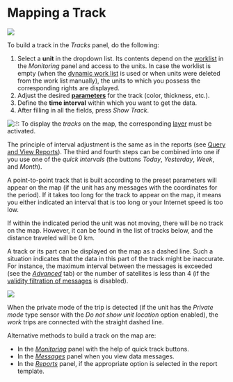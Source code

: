 # Mapping a Track

![](https://docs.wialon.com/en/hosting/_media/tracks/params.png)

To build a track in the _Tracks_ panel, do the following:

1. Select a **unit** in the dropdown list. Its contents depend on the [worklist](https://docs.wialon.com/en/hosting/user/monitor/list) in the _Monitoring_ panel and access to the units. In case the worklist is empty \(when the [dynamic work list](https://docs.wialon.com/en/hosting/user/monitor/list#dynamic_work_list) is used or when units were deleted from the work list manually\), the units to which you possess the corresponding rights are displayed.
2. Adjust the desired [**parameters**](https://docs.wialon.com/en/hosting/user/tracks/params) for the track \(color, thickness, etc.\).
3. Define the **time interval** within which you want to get the data.
4. After filling in all the fields, press _Show Track_.

![:!:](https://docs.wialon.com/en/hosting/lib/images/smileys/icon_exclaim.gif) To display the _tracks_ on the map, the corresponding [layer](https://docs.wialon.com/en/hosting/user/gui/map#visible_layers) must be activated.

The principle of interval adjustment is the same as in the reports \(see [Query and View Reports](https://docs.wialon.com/en/hosting/user/reports/query/query)\). The third and fourth steps can be combined into one if you use one of the _quick intervals_ \(the buttons _Today_, _Yesterday_, _Week_, and _Month_\).

A point-to-point track that is built according to the preset parameters will appear on the map \(if the unit has any messages with the coordinates for the period\). If it takes too long for the track to appear on the map, it means you either indicated an interval that is too long or your Internet speed is too low.

If within the indicated period the unit was not moving, there will be no track on the map. However, it can be found in the list of tracks below, and the distance traveled will be 0 km.

A track or its part can be displayed on the map as a dashed line. Such a situation indicates that the data in this part of the track might be inaccurate. For instance, the maximum interval between the messages is exceeded \(see the [_Advanced_](https://docs.wialon.com/en/hosting/cms/units/adv#parameters_used_in_reports) tab\) or the number of satellites is less than 4 \(if the [validity filtration of messages](https://docs.wialon.com/en/hosting/cms/units/adv#messages_validity_filtration) is disabled\).

![](https://docs.wialon.com/en/hosting/_media/tracks/invalid.png)

When the private mode of the trip is detected \(if the unit has the _Private mode_ type sensor with the _Do not show unit location_ option enabled\), the _work_ trips are connected with the straight dashed line.

Alternative methods to build a track on the map are:

* In the [_Monitoring_](https://docs.wialon.com/en/hosting/user/monitor/monitor) panel with the help of quick track buttons.
* In the [_Messages_](https://docs.wialon.com/en/hosting/user/msg/data) panel when you view data messages.
* In the [_Reports_](https://docs.wialon.com/en/hosting/user/reports/templ/settings/map) panel, if the appropriate option is selected in the report template.

